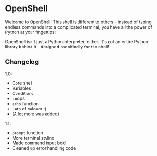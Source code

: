 # OpenShell

Welcome to OpenShell! This shell is different to others - instead of typing endless commands into a complicated terminal, you have all the power of Python at your fingertips!

OpenShell isn't just a Python interpreter, either. It's got an entire Python library behind it - designed specifically for the shell!

## Changelog

1.0:

* Core shell
* Variables
* Conditions
* Loops
* `echo` function
* Lots of colours :)
* (A lot more was added)

1.1:

* `prompt` function
* More terminal styling
* Made command input bold
* Cleaned up error handling code